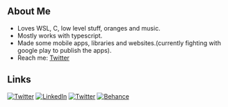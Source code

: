 ##  About Me
- Loves WSL, C, low level stuff, oranges and music.
- Mostly works with typescript.
- Made some mobile apps, libraries and websites.(currently fighting with google play to publish the apps).
- Reach me:  [Twitter](https://x.com/byir0nic)

##  Links
[![Twitter](https://img.shields.io/badge/Portfolio-black.svg?logo=kofi&logoColor=white)](https://byrohit.live) 
[![LinkedIn](https://img.shields.io/badge/LinkedIn-%230077B5.svg?logo=linkedin&logoColor=white)](https://linkedin.com/in/)
[![Twitter](https://img.shields.io/badge/Twitter-black.svg?logo=X&logoColor=white)](https://x.com/byir0nic) 
[![Behance](https://img.shields.io/badge/behance-blue.svg?logo=behance&logoColor=white)](https://www.behance.net/Rohit_Portfolio)




